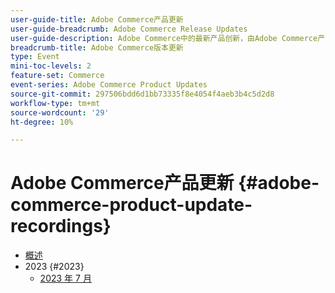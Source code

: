 ```yaml
---
user-guide-title: Adobe Commerce产品更新
user-guide-breadcrumb: Adobe Commerce Release Updates
user-guide-description: Adobe Commerce中的最新产品创新，由Adobe Commerce产品团队提供。
breadcrumb-title: Adobe Commerce版本更新
type: Event
mini-toc-levels: 2
feature-set: Commerce
event-series: Adobe Commerce Product Updates
source-git-commit: 297506bdd6d1bb73335f8e4054f4aeb3b4c5d2d8
workflow-type: tm+mt
source-wordcount: '29'
ht-degree: 10%

---
```



# Adobe Commerce产品更新 {#adobe-commerce-product-update-recordings}

+ [概述](overview.md)
+ 2023 {#2023}
   + [2023 年 7 月](2023/july2023.md)
